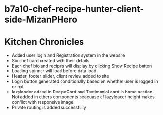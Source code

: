 # b7a10-chef-recipe-hunter-client-side-MizanPHero
# Kitchen Chronicles
- Added user login and Registration system in the website
- Six chef card created with their details
- Each chef bio and recipes will display by clicking Show Recipe button
- Loading spinner will load before data load
- Header, footer, slider, client review added to site
- Login button generated conditionally based on whether user is logged in or not
- lazyloader added in RecipeCard and Testimonial card in home section. Not added in others components beacuase of lazyloader height makes conflict with responsive image.
- Private routing is added successfully